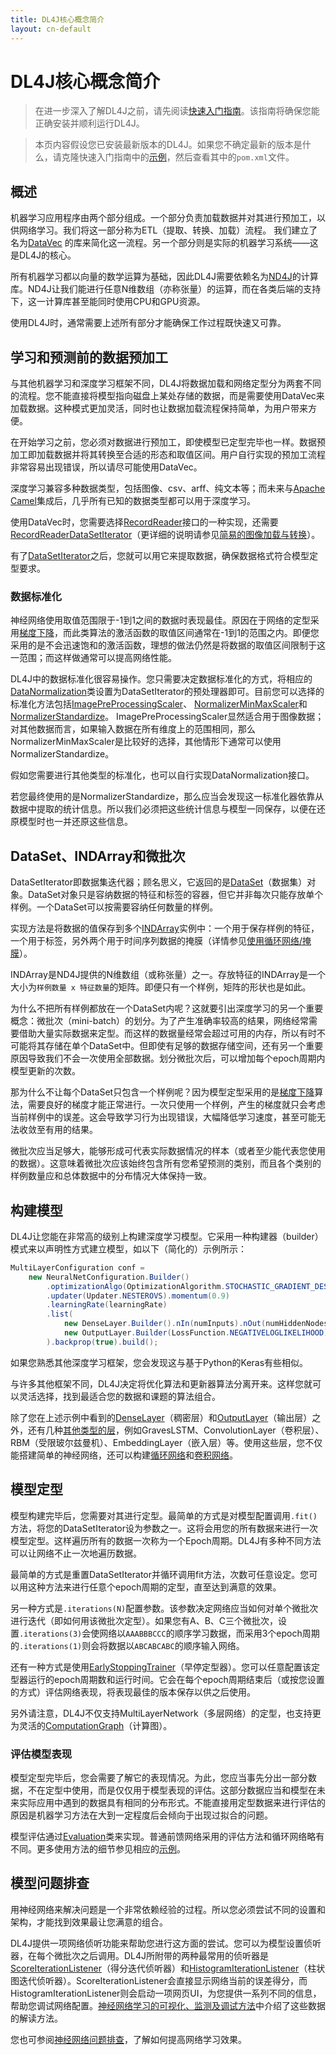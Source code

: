 ```yaml
---
title: DL4J核心概念简介
layout: cn-default
---
```


# DL4J核心概念简介

> 在进一步深入了解DL4J之前，请先阅读[快速入门指南](http://deeplearning4j.org/cn/quickstart)。该指南将确保您能正确安装并顺利运行DL4J。

> 本页内容假设您已安装最新版本的DL4J。如果您不确定最新的版本是什么，请克隆快速入门指南中的[示例](https://github.com/deeplearning4j/dl4j-examples)，然后查看其中的`pom.xml`文件。


## 概述

机器学习应用程序由两个部分组成。一个部分负责加载数据并对其进行预加工，以供网络学习。我们将这一部分称为ETL（提取、转换、加载）流程。 我们建立了名为[DataVec](http://deeplearning4j.org/cn/simple-image-load-transform) 的库来简化这一流程。另一个部分则是实际的机器学习系统——这是DL4J的核心。

所有机器学习都以向量的数学运算为基础，因此DL4J需要依赖名为[ND4J](http://nd4j.org/)的计算库。ND4J让我们能进行任意N维数组（亦称张量）的运算，而在各类后端的支持下，这一计算库甚至能同时使用CPU和GPU资源。

使用DL4J时，通常需要上述所有部分才能确保工作过程既快速又可靠。 


## 学习和预测前的数据预加工

与其他机器学习和深度学习框架不同，DL4J将数据加载和网络定型分为两套不同的流程。您不能直接将模型指向磁盘上某处存储的数据，而是需要使用DataVec来加载数据。这种模式更加灵活，同时也让数据加载流程保持简单，为用户带来方便。

在开始学习之前，您必须对数据进行预加工，即使模型已定型完毕也一样。数据预加工即加载数据并将其转换至合适的形态和取值区间。用户自行实现的预加工流程非常容易出现错误，所以请尽可能使用DataVec。

深度学习兼容多种数据类型，包括图像、csv、arff、纯文本等；而未来与[Apache Camel](https://camel.apache.org/)集成后，几乎所有已知的数据类型都可以用于深度学习。

使用DataVec时，您需要选择[RecordReader](http://deeplearning4j.org/datavecdoc/org/datavec/api/records/reader/RecordReader.html)接口的一种实现，还需要[RecordReaderDataSetIterator](http://deeplearning4j.org/doc/org/deeplearning4j/datasets/datavec/RecordReaderDataSetIterator.html)（更详细的说明请参见[简易的图像加载与转换](http://deeplearning4j.org/cn/simple-image-load-transform)）。 

有了[DataSetIterator](http://deeplearning4j.org/doc/org/deeplearning4j/datasets/iterator/DataSetIterator.html)之后，您就可以用它来提取数据，确保数据格式符合模型定型要求。 


### 数据标准化

神经网络使用取值范围限于-1到1之间的数据时表现最佳。原因在于网络的定型采用[梯度下降](https://en.wikipedia.org/wiki/Gradient_descent)，而此类算法的激活函数的取值区间通常在-1到1的范围之内。即便您采用的是不会迅速饱和的激活函数，理想的做法仍然是将数据的取值区间限制于这一范围；而这样做通常可以提高网络性能。

DL4J中的数据标准化很容易操作。您只需要决定数据标准化的方式，将相应的[DataNormalization](http://nd4j.org/doc/org/nd4j/linalg/dataset/api/preprocessor/DataNormalization.html)类设置为DataSetIterator的预处理器即可。目前您可以选择的标准化方法包括[ImagePreProcessingScaler](http://nd4j.org/doc/org/nd4j/linalg/dataset/api/preprocessor/ImagePreProcessingScaler.html)、 [NormalizerMinMaxScaler](http://nd4j.org/doc/org/nd4j/linalg/dataset/api/preprocessor/NormalizerMinMaxScaler.html)和[NormalizerStandardize](http://nd4j.org/doc/org/nd4j/linalg/dataset/api/preprocessor/NormalizerStandardize.html)。 ImagePreProcessingScaler显然适合用于图像数据；对其他数据而言，如果输入数据在所有维度上的范围相同，那么NormalizerMinMaxScaler是比较好的选择，其他情形下通常可以使用NormalizerStandardize。

假如您需要进行其他类型的标准化，也可以自行实现DataNormalization接口。

若您最终使用的是NormalizerStandardize，那么应当会发现这一标准化器依靠从数据中提取的统计信息。所以我们必须把这些统计信息与模型一同保存，以便在还原模型时也一并还原这些信息。


## DataSet、INDArray和微批次

DataSetIterator即数据集迭代器；顾名思义，它返回的是[DataSet](http://nd4j.org/doc/org/nd4j/linalg/dataset/DataSet.html)（数据集）对象。DataSet对象只是容纳数据的特征和标签的容器，但它并非每次只能存放单个样例。一个DataSet可以按需要容纳任何数量的样例。

实现方法是将数据的值保存到多个[INDArray](http://nd4j.org/doc/org/nd4j/linalg/api/ndarray/INDArray.html)实例中：一个用于保存样例的特征，一个用于标签，另外两个用于时间序列数据的掩膜（详情参见[使用循环网络/掩膜](http://deeplearning4j.org/cn/usingrnns#masking)）。 
 
INDArray是ND4J提供的N维数组（或称张量）之一。存放特征的INDArray是一个大小为`样例数量 x 特征数量`的矩阵。即便只有一个样例，矩阵的形状也是如此。

为什么不把所有样例都放在一个DataSet内呢？这就要引出深度学习的另一个重要概念：微批次（mini-batch）的划分。为了产生准确率较高的结果，网络经常需要借助大量实际数据来定型。而这样的数据量经常会超过可用的内存，所以有时不可能将其存储在单个DataSet中。但即使有足够的数据存储空间，还有另一个重要原因导致我们不会一次使用全部数据。划分微批次后，可以增加每个epoch周期内模型更新的次数。

那为什么不让每个DataSet只包含一个样例呢？因为模型定型采用的是[梯度下降](https://en.wikipedia.org/wiki/Gradient_descent)算法，需要良好的梯度才能正常进行。一次只使用一个样例，产生的梯度就只会考虑当前样例中的误差。这会导致学习行为出现错误，大幅降低学习速度，甚至可能无法收敛至有用的结果。

微批次应当足够大，能够形成可代表实际数据情况的样本（或者至少能代表您使用的数据）。这意味着微批次应该始终包含所有您希望预测的类别，而且各个类别的样例数量应和总体数据中的分布情况大体保持一致。


## 构建模型

DL4J让您能在非常高的级别上构建深度学习模型。它采用一种构建器（builder）模式来以声明性方式建立模型，如以下（简化的）示例所示：

~~~ java
MultiLayerConfiguration conf = 
	new NeuralNetConfiguration.Builder()
		.optimizationAlgo(OptimizationAlgorithm.STOCHASTIC_GRADIENT_DESCENT)
		.updater(Updater.NESTEROVS).momentum(0.9)
		.learningRate(learningRate)
		.list(
			new DenseLayer.Builder().nIn(numInputs).nOut(numHiddenNodes).activation("relu").build(),
			new OutputLayer.Builder(LossFunction.NEGATIVELOGLIKELIHOOD).activation("softmax").nIn(numHiddenNodes).nOut(numOutputs).build()
		).backprop(true).build();
~~~

如果您熟悉其他深度学习框架，您会发现这与基于Python的Keras有些相似。

与许多其他框架不同，DL4J决定将优化算法和更新器算法分离开来。这样您就可以灵活选择，找到最适合您的数据和课题的算法组合。

除了您在上述示例中看到的[DenseLayer](http://deeplearning4j.org/doc/org/deeplearning4j/nn/conf/layers/DenseLayer.html)（稠密层）和[OutputLayer](http://deeplearning4j.org/doc/org/deeplearning4j/nn/conf/layers/OutputLayer.html)（输出层）之外，还有几种[其他类型的层](http://deeplearning4j.org/doc/org/deeplearning4j/nn/conf/layers/package-summary.html)，例如GravesLSTM、ConvolutionLayer（卷积层）、RBM（受限玻尔兹曼机）、EmbeddingLayer（嵌入层）等。使用这些层，您不仅能搭建简单的神经网络，还可以构建[循环网络](http://deeplearning4j.org/cn/usingrnns)和[卷积网络](http://deeplearning4j.org/convolutionalnets)。 


## 模型定型

模型构建完毕后，您需要对其进行定型。最简单的方式是对模型配置调用`.fit()`方法，将您的DataSetIterator设为参数之一。这将会用您的所有数据来进行一次模型定型。这样遍历所有的数据一次称为一个Epoch周期。DL4J有多种不同方法可以让网络不止一次地遍历数据。

最简单的方式是重置DataSetIterator并循环调用fit方法，次数可任意设定。您可以用这种方法来进行任意个epoch周期的定型，直至达到满意的效果。

另一种方式是`.iterations(N)`配置参数。该参数决定网络应当如何对单个微批次进行迭代（即如何用该微批次定型）。如果您有A、B、C三个微批次，设置`.iterations(3)`会使网络以`AAABBBCCC`的顺序学习数据，而采用3个epoch周期的`.iterations(1)`则会将数据以`ABCABCABC`的顺序输入网络。

还有一种方式是使用[EarlyStoppingTrainer](http://deeplearning4j.org/doc/org/deeplearning4j/earlystopping/trainer/EarlyStoppingTrainer.html)（早停定型器）。您可以任意配置该定型器运行的epoch周期数和运行时间。它会在每个epoch周期结束后（或按您设置的方式）评估网络表现，将表现最佳的版本保存以供之后使用。 

另外请注意，DL4J不仅支持MultiLayerNetwork（多层网络）的定型，也支持更为灵活的[ComputationGraph](http://deeplearning4j.org/compgraph)（计算图）。

### 评估模型表现

模型定型完毕后，您会需要了解它的表现情况。为此，您应当事先分出一部分数据，不在定型中使用，而是仅仅用于模型表现的评估。这部分数据应当和模型在未来实际应用中遇到的数据具有相同的分布形式。不能直接用定型数据来进行评估的原因是机器学习方法在大到一定程度后会倾向于出现过拟合的问题。

模型评估通过[Evaluation](http://deeplearning4j.org/doc/org/deeplearning4j/eval/Evaluation.html)类来实现。普通前馈网络采用的评估方法和循环网络略有不同。更多使用方法的细节参见相应的[示例](https://github.com/deeplearning4j/dl4j-examples)。


## 模型问题排查

用神经网络来解决问题是一个非常依赖经验的过程。所以您必须尝试不同的设置和架构，才能找到效果最让您满意的组合。

DL4J提供一项网络侦听功能来帮助您进行这方面的尝试。您可以为模型设置侦听器，在每个微批次之后调用。DL4J所附带的两种最常用的侦听器是[ScoreIterationListener](http://deeplearning4j.org/doc/org/deeplearning4j/optimize/listeners/ScoreIterationListener.html)（得分迭代侦听器）和[HistogramIterationListener](http://deeplearning4j.org/doc/org/deeplearning4j/ui/weights/HistogramIterationListener.html)（柱状图迭代侦听器）。ScoreIterationListener会直接显示网络当前的误差得分，而HistogramIterationListener则会启动一项网页UI，为您提供一系列不同的信息，帮助您调试网络配置。[神经网络学习的可视化、监测及调试方法](http://deeplearning4j.org/cn/visualization)中介绍了这些数据的解读方法。

您也可参阅[神经网络问题排查](http://deeplearning4j.org/troubleshootingneuralnets)，了解如何提高网络学习效果。

